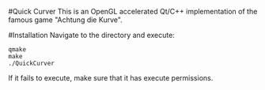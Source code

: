 #Quick Curver
This is an OpenGL accelerated Qt/C++ implementation of the famous game "Achtung die Kurve".

#Installation
Navigate to the directory and execute:
```{r, engine='bash', count_lines}
qmake
make
./QuickCurver
```

If it fails to execute, make sure that it has execute permissions.
